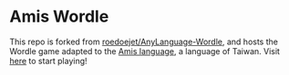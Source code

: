 # Amis Wordle

This repo is forked from [roedoejet/AnyLanguage-Wordle](https://github.com/roedoejet/AnyLanguage-Wordle), and hosts the Wordle game adapted to the [Amis language](https://en.wikipedia.org/wiki/Amis_language), a language of Taiwan. Visit [here](https://howard-haowen.github.io/AmisWordle/) to start playing!
